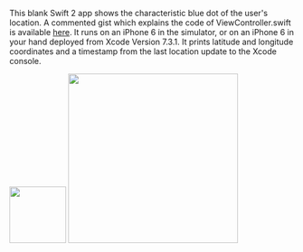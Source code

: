 This blank Swift 2 app shows the characteristic blue dot of the user's location. A commented gist which explains the code of ViewController.swift is available [here](https://gist.github.com/SamPutnam/46723b38c904fda25df5209e40ca3852). It runs on an iPhone 6 in the simulator, or on an iPhone 6 in your hand deployed from Xcode Version 7.3.1. It prints latitude and longitude coordinates and a timestamp from the last location update to the Xcode console.

<img src="http://i.imgur.com/Im0CJEX.png" width="100">

<img src="http://i.imgur.com/9FlfJ29.png" width="300">


